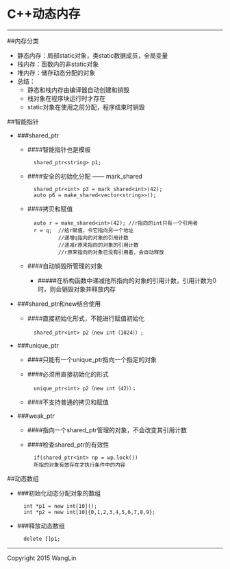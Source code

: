 # C++动态内存
-----


##内存分类
* 静态内存：局部static对象，类static数据成员，全局变量
* 栈内存：函数内的非static对象
* 堆内存：储存动态分配的对象
* 总结：
    * 静态和栈内存由编译器自动创建和销毁
    * 栈对象在程序块运行时才存在
    * static对象在使用之前分配，程序结束时销毁
    
##智能指针
* ###shared_ptr
    * ####智能指针也是模板

            shared_ptr<string> p1;

    * ####安全的初始化分配 —— mark_shared
    
            shared_ptr<int> p3 = mark_shared<int>(42);
            auto p6 = make_shared<vector<string>>();

    * ####拷贝和赋值
    
            auto r = make_shared<int>(42); //r指向的int只有一个引用者
            r = q;  //给r赋值，令它指向另一个地址
                    //递增q指向的对象的引用计数
                    //递减r原来指向的对象的引用计数
                    //r原来指向的对象已没有引用者，会自动释放

    * ####自动销毁所管理的对象
        * #####在析构函数中递减他所指向的对象的引用计数，引用计数为0时，则会销毁对象并释放内存
* ###shared_ptr和new结合使用
    * ####直接初始化形式，不能进行赋值初始化
    
            shared_ptr<int> p2（new int（1024））;

* ###unique_ptr
    * ####只能有一个unique_ptr指向一个指定的对象
    * ####必须用直接初始化的形式
    
            unique_ptr<int> p2（new int（42））；
            
    * ####不支持普通的拷贝和赋值

* ###weak_ptr
    * ####指向一个shared_ptr管理的对象，不会改变其引用计数
    * ####检查shared_ptr的有效性
    
            if(shared_ptr<int> np = wp.lock())
            所指的对象有效存在才执行条件中的内容
                
##动态数组
* ###初始化动态分配对象的数组

        int *p1 = new int[10]();
        int *p2 = new int[10]{0,1,2,3,4,5,6,7,8,9};
        
* ###释放动态数组

        delete []p1;




------

Copyright 2015 WangLin
<!-- create time: 2015-04-05 10:15:37  -->
